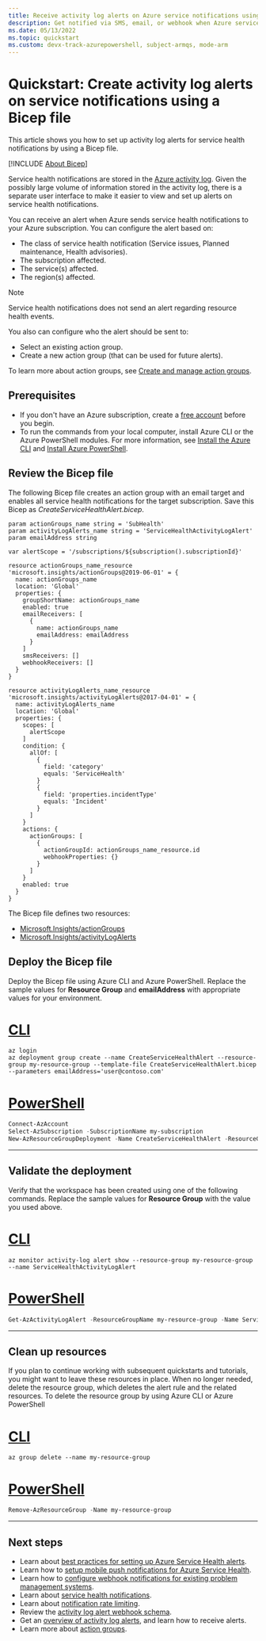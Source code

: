 ```yaml
---
title: Receive activity log alerts on Azure service notifications using Bicep
description: Get notified via SMS, email, or webhook when Azure service occurs.
ms.date: 05/13/2022
ms.topic: quickstart
ms.custom: devx-track-azurepowershell, subject-armqs, mode-arm
---
```


# Quickstart: Create activity log alerts on service notifications using a Bicep file

This article shows you how to set up activity log alerts for service health notifications by using a Bicep file.

[!INCLUDE [About Bicep](../../includes/resource-manager-quickstart-bicep-introduction.md)]

Service health notifications are stored in the [Azure activity log](../azure-monitor/essentials/platform-logs-overview.md). Given the possibly large volume of information stored in the activity log, there is a separate user interface to make it easier to view and set up alerts on service health notifications.

You can receive an alert when Azure sends service health notifications to your Azure subscription. You can configure the alert based on:

- The class of service health notification (Service issues, Planned maintenance, Health advisories).
- The subscription affected.
- The service(s) affected.
- The region(s) affected.

> [!NOTE]
> Service health notifications does not send an alert regarding resource health events.

You also can configure who the alert should be sent to:

- Select an existing action group.
- Create a new action group (that can be used for future alerts).

To learn more about action groups, see [Create and manage action groups](../azure-monitor/alerts/action-groups.md).

## Prerequisites

- If you don't have an Azure subscription, create a [free account](https://azure.microsoft.com/free/?WT.mc_id=A261C142F) before you begin.
- To run the commands from your local computer, install Azure CLI or the Azure PowerShell modules. For more information, see [Install the Azure CLI](/cli/azure/install-azure-cli) and [Install Azure PowerShell](/powershell/azure/install-az-ps).

## Review the Bicep file

The following Bicep file creates an action group with an email target and enables all service health notifications for the target subscription. Save this Bicep as *CreateServiceHealthAlert.bicep*.

```bicep
param actionGroups_name string = 'SubHealth'
param activityLogAlerts_name string = 'ServiceHealthActivityLogAlert'
param emailAddress string

var alertScope = '/subscriptions/${subscription().subscriptionId}'

resource actionGroups_name_resource 'microsoft.insights/actionGroups@2019-06-01' = {
  name: actionGroups_name
  location: 'Global'
  properties: {
    groupShortName: actionGroups_name
    enabled: true
    emailReceivers: [
      {
        name: actionGroups_name
        emailAddress: emailAddress
      }
    ]
    smsReceivers: []
    webhookReceivers: []
  }
}

resource activityLogAlerts_name_resource 'microsoft.insights/activityLogAlerts@2017-04-01' = {
  name: activityLogAlerts_name
  location: 'Global'
  properties: {
    scopes: [
      alertScope
    ]
    condition: {
      allOf: [
        {
          field: 'category'
          equals: 'ServiceHealth'
        }
        {
          field: 'properties.incidentType'
          equals: 'Incident'
        }
      ]
    }
    actions: {
      actionGroups: [
        {
          actionGroupId: actionGroups_name_resource.id
          webhookProperties: {}
        }
      ]
    }
    enabled: true
  }
}

```

The Bicep file defines two resources:

- [Microsoft.Insights/actionGroups](/azure/templates/microsoft.insights/actiongroups)
- [Microsoft.Insights/activityLogAlerts](/azure/templates/microsoft.insights/activityLogAlerts)

## Deploy the Bicep file

Deploy the Bicep file using Azure CLI and Azure PowerShell. Replace the sample values for **Resource Group** and **emailAddress** with appropriate values for your environment.

# [CLI](#tab/CLI)

```azurecli
az login
az deployment group create --name CreateServiceHealthAlert --resource-group my-resource-group --template-file CreateServiceHealthAlert.bicep --parameters emailAddress='user@contoso.com'
```

# [PowerShell](#tab/PowerShell)

```powershell
Connect-AzAccount
Select-AzSubscription -SubscriptionName my-subscription
New-AzResourceGroupDeployment -Name CreateServiceHealthAlert -ResourceGroupName my-resource-group -TemplateFile CreateServiceHealthAlert.bicep -emailAddress user@contoso.com
```

---

## Validate the deployment

Verify that the workspace has been created using one of the following commands. Replace the sample values for **Resource Group** with the value you used above.

# [CLI](#tab/CLI)

```azurecli
az monitor activity-log alert show --resource-group my-resource-group --name ServiceHealthActivityLogAlert
```

# [PowerShell](#tab/PowerShell)

```powershell
Get-AzActivityLogAlert -ResourceGroupName my-resource-group -Name ServiceHealthActivityLogAlert
```

---

## Clean up resources

If you plan to continue working with subsequent quickstarts and tutorials, you might want to leave these resources in place. When no longer needed, delete the resource group, which deletes the alert rule and the related resources. To delete the resource group by using Azure CLI or Azure PowerShell

# [CLI](#tab/CLI)

```azurecli
az group delete --name my-resource-group
```

# [PowerShell](#tab/PowerShell)

```powershell
Remove-AzResourceGroup -Name my-resource-group
```

---

## Next steps

- Learn about [best practices for setting up Azure Service Health alerts](https://www.microsoft.com/en-us/videoplayer/embed/RE2OtUa).
- Learn how to [setup mobile push notifications for Azure Service Health](https://www.microsoft.com/en-us/videoplayer/embed/RE2OtUw).
- Learn how to [configure webhook notifications for existing problem management systems](service-health-alert-webhook-guide.md).
- Learn about [service health notifications](service-notifications.md).
- Learn about [notification rate limiting](../azure-monitor/alerts/alerts-rate-limiting.md).
- Review the [activity log alert webhook schema](../azure-monitor/alerts/activity-log-alerts-webhook.md).
- Get an [overview of activity log alerts](../azure-monitor/alerts/alerts-overview.md), and learn how to receive alerts.
- Learn more about [action groups](../azure-monitor/alerts/action-groups.md).
